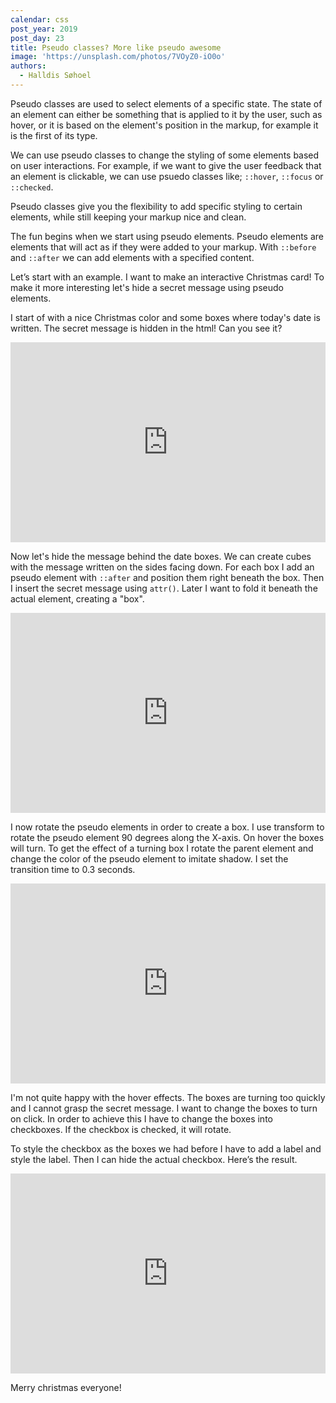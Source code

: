 ```yaml
---
calendar: css
post_year: 2019
post_day: 23
title: Pseudo classes? More like pseudo awesome
image: 'https://unsplash.com/photos/7VOyZ0-iO0o'
authors:
  - Halldis Søhoel
---
```

Pseudo classes are used to select elements of a specific state. The state of an element can either be something that is applied to it by the user, such as hover, or it is based on the element's position in the markup, for example it is the first of its type. 

We can use pseudo classes to change the styling of some elements based on user interactions. For example, if we want to give the user feedback that an element is clickable, we can use psuedo classes like; `::hover`, `::focus` or `::checked`.

Pseudo classes give you the flexibility to add specific styling to certain elements, while still keeping your markup nice and clean. 

The fun begins when we start using pseudo elements. Pseudo elements are elements that will act as if they were added to your markup. With `::before` and `::after` we can add elements with a specified content. 

Let’s start with an example. I want to make an interactive Christmas card! To make it more interesting let's hide a secret message using pseudo elements. 

I start of with a nice Christmas color and some boxes where today's date is written. The secret message is hidden in the html! Can you see it? 

<iframe height="320" style="width: 100%;" scrolling="no" src="https://codepen.io/halldis-sohoel/pen/Examjar" frameborder="no" allowtransparency="true" allowfullscreen="true">
</iframe>

Now let's hide the message behind the date boxes. We can create cubes with the message written  on the sides facing down. For each box I add an pseudo element with `::after` and position them right beneath the box. Then I insert the secret message using `attr()`. Later I want to fold it beneath the actual element, creating a "box". 

<iframe height="320" style="width: 100%;" scrolling="no" src="https://codepen.io/halldis-sohoel/pen/rNamVOQ" frameborder="no" allowtransparency="true" allowfullscreen="true"></iframe>

I now rotate the pseudo elements in order to create a box. I use transform to rotate the pseudo element 90 degrees along the X-axis. On hover the boxes will turn. To get the effect of a turning box I rotate the parent element and change the color of the pseudo element to imitate shadow. I set the transition time to 0.3 seconds. 

<iframe height="320" style="width: 100%;" scrolling="no" src="https://codepen.io/halldis-sohoel/pen/ExamjVM" frameborder="no" allowtransparency="true" allowfullscreen="true"></iframe>

I'm not quite happy with the hover effects. The boxes are turning too quickly and I cannot grasp the secret message. I want to change the boxes to turn on click. In order to achieve this I have to change the boxes into checkboxes. If the checkbox is checked, it will rotate. 

To style the checkbox as the boxes we had before I have to add a label and style the label. Then I can hide the actual checkbox. Here’s the result. 

<iframe height="320" style="width: 100%;" scrolling="no" src="https://codepen.io/halldis-sohoel/pen/RwNpvGG" frameborder="no" allowtransparency="true" allowfullscreen="true">
</iframe>

Merry christmas everyone!
